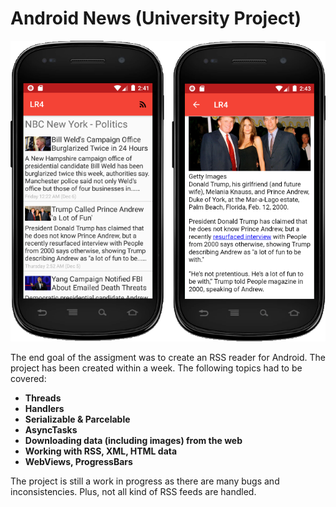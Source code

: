# Android News (University Project)

![screenshot][screenshot]

The end goal of the assigment was to create an RSS reader for Android. The project has been created within a week. The following topics had to be covered:

  * **Threads**
  * **Handlers**
  * **Serializable & Parcelable**
  * **AsyncTasks**
  * **Downloading data (including images) from the web**
  * **Working with RSS, XML, HTML data**
  * **WebViews, ProgressBars**

The project is still a work in progress as there are many bugs and inconsistencies. Plus, not all kind of RSS feeds are handled.

[screenshot]: screenshot.png